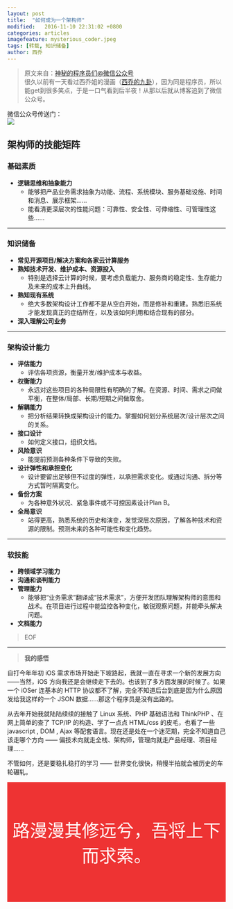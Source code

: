 ```yaml
---
layout: post
title:  "如何成为一个架构师"
modified:   2016-11-10 22:31:02 +0800
categories: articles
imagefeature: mysterious_coder.jpeg
tags: [转载, 知识储备]
author: 西乔
---
```


> 原文来自：[神秘的程序员们@微信公众号](https://mp.weixin.qq.com/s?__biz=MzAxMzMxNDIyOA==&mid=508060063&idx=1&sn=020d41dc8744f1f73168dc3c66d7a7cb&scene=1&srcid=071888Std7JvCSZYzEkW9IRH&key=77421cf58af4a653858813748ada98c4f43f5834d0dd358252eb0f235104e5df39f2bf67decf93ee1797181f9d958d2c&ascene=0&uin=MjE1Nzc3MTk4MA%3D%3D&devicetype=iMac+MacBookAir6%2C2+OSX+OSX+10.11.5+build(15F34)&version=11020201&pass_ticket=iaO0KOkNEzdhLXfpxX7UK5orw%2BgIClaR9ie28AM1vpNCuEbEnLAcVe78I1ZEabu4)    
> 很久以前有一天看过西乔姐的漫画（[西乔的九卦](http://blog.xiqiao.info)），因为同是程序员，所以能get到很多笑点，于是一口气看到后半夜！从那以后就从博客追到了微信公众号。

微信公众号传送门：    
![](http://blog.xiqiao.info/wp-content/uploads/2015/03/qrcode_for_gh_3a770c0bc91e_344.jpg)

## 架构师的技能矩阵

### 基础素质

* **逻辑思维和抽象能力**    
  * 能够把产品业务需求抽象为功能、流程、系统模块、服务基础设施、时间和消息、展示框架……
  * 能看清更深层次的性能问题：可靠性、安全性、可伸缩性、可管理性这些……

----------

### 知识储备

* **常见开源项目/解决方案和各家云计算服务**    
* **熟知技术开发、维护成本、资源投入**    
  * 特别是选择云计算的时候，要考虑负载能力、服务商的稳定性、生存能力及未来的成本上升曲线。
* **熟知现有系统**    
  * 绝大多数架构设计工作都不是从空白开始，而是修补和重建。熟悉旧系统才能发现真正的症结所在，以及该如何利用和结合现有的部分。
* **深入理解公司业务**    

----------

### 架构设计能力

* **评估能力**    
  * 评估各项资源，衡量开发/维护成本与收益。
* **权衡能力**    
  * 永远对这些项目的各种局限性有明确的了解。在资源、时间、需求之间做平衡，在整体/局部、长期/短期之间做取舍。
* **解耦能力**    
  * 把分析结果转换成架构设计的能力。掌握如何划分系统层次/设计层次之间的关系。
* **接口设计**    
  * 如何定义接口，组织文档。
* **风险意识**    
  * 能提前预测各种条件下导致的失败。
* **设计弹性和承担变化**    
  * 设计要留出足够但不过度的弹性，以承担需求变化。或通过沟通、拆分等方式暂时隔离变化。
* **备份方案**    
  * 为各种意外状况、紧急事件或不可控因素设计Plan B。
* **全局意识**    
  * 站得更高，熟悉系统的历史和演变，发觉深层次原因，了解各种技术和资源的限制。预测未来的各种可能性和变化趋势。

----------

### 软技能

* **跨领域学习能力**    
* **沟通和谈判能力**    
* **管理能力**    
  * 能够把“业务需求”翻译成“技术需求”，方便开发团队理解架构师的意图和战术。在项目进行过程中能监控各种变化，敏锐观察问题，并能牵头解决问题。
* **文档能力**    

> EOF

----------

> **我的感悟**

自打今年年初 iOS 需求市场开始走下坡路起，我就一直在寻求一个新的发展方向——当然，iOS 方向我还是会继续走下去的。也该到了多方面发展的时候了。如果一个 iOSer 连基本的 HTTP 协议都不了解，完全不知道后台到底是因为什么原因发给我这样的一个 JSON 数据……那这个程序员是没有出路的。

从去年开始我就陆陆续续的接触了 Linux 系统、PHP 基础语法和 ThinkPHP 、在网上简单的查了 TCP/IP 的构造、学了一点点 HTML/css 的皮毛，也看了一些 javascript , DOM , Ajax 等配套语言。现在还是处在一个迷茫期，完全不知道自己该走哪个方向 —— 偏技术向就走全栈、架构师，管理向就走产品经理、项目经理……

不管如何，还是要稳扎稳打的学习 —— 世界变化很快，稍慢半拍就会被历史的车轮碾轧。

<div style="
marign:0 20% 0 20%; 
text-align:center; 
font-size:40px; 
color:white; 
padding:80px 0 80px 0; 
background-color:#ee3333;
">
路漫漫其修远兮，吾将上下而求索。
</div>


